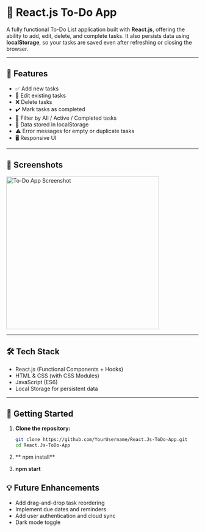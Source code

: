 # 📝 React.js To-Do App

A fully functional To-Do List application built with **React.js**, offering the ability to add, edit, delete, and complete tasks. It also persists data using **localStorage**, so your tasks are saved even after refreshing or closing the browser.

---

## 🔧 Features

- ✅ Add new tasks
- 📝 Edit existing tasks
- ❌ Delete tasks
- ✔️ Mark tasks as completed
- 🔄 Filter by All / Active / Completed tasks
- 💾 Data stored in localStorage
- ⚠️ Error messages for empty or duplicate tasks
- 🖥️ Responsive UI

---

## 📸 Screenshots

<img src="screenshot1.png" alt="To-Do App Screenshot" width="400">
<!-- Add your screenshots in the project folder -->

---

## 🛠️ Tech Stack

- React.js (Functional Components + Hooks)
- HTML & CSS (with CSS Modules)
- JavaScript (ES6)
- Local Storage for persistent data

---

## 🚀 Getting Started

1. **Clone the repository:**

   ```bash
   git clone https://github.com/YourUsername/React.Js-ToDo-App.git
   cd React.Js-ToDo-App
2. ** npm install**
3. **npm start**

## 💡 Future Enhancements
- Add drag-and-drop task reordering
- Implement due dates and reminders
- Add user authentication and cloud sync
- Dark mode toggle
